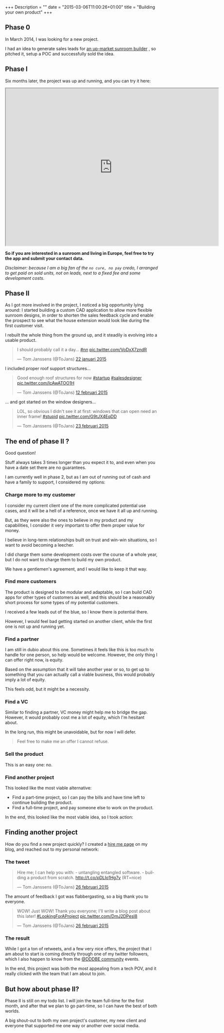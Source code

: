 +++
Description = ""
date = "2015-03-06T11:00:26+01:00"
title = "Building your own product"
+++

## Phase 0

In March 2014, I was looking for a new project.

I had an idea to generate sales leads for
[an up-market sunroom builder](http://pauwelsverandas.be)
, so pitched it, setup a POC and successfully sold the idea.

## Phase I

Six months later, the project was up and running, and you can try it here:

<iframe src="http://pauwels.azurewebsites.net/veranda" style="width:50em;height:37em">
</iframe>

**So if you are interested in a sunroom and living in Europe, feel free to try
the app and submit your contact data.**

_Disclaimer: because I am a big fan of the `no cure, no pay` credo, I arranged
to get paid on sold units, not on leads, next to a fixed fee and some
development costs._

## Phase II

As I got more involved in the project, I noticed a big opportunity lying around:
I started building a custom CAD application to allow more flexible sunroom
designs, in order to shorten the sales feedback cycle and enable the prospect to
see what the house extension would look like during the first customer visit.

I rebuilt the whole thing from the ground up, and it steadily is evolving into a
usable product.

<blockquote class="twitter-tweet" lang="nl"><p>I should probably call it a day... <a href="https://twitter.com/hashtag/nn?src=hash">#nn</a> <a href="http://t.co/VoDxX7zndR">pic.twitter.com/VoDxX7zndR</a></p>&mdash; Tom Janssens (@ToJans) <a href="https://twitter.com/ToJans/status/558086150372745216">22 januari 2015</a></blockquote>
<script async src="//platform.twitter.com/widgets.js" charset="utf-8"></script>


I included proper roof support structures...

<blockquote class="twitter-tweet" lang="nl"><p>Good enough roof structures for now <a href="https://twitter.com/hashtag/startup?src=hash">#startup</a> <a href="https://twitter.com/hashtag/salesdesigner?src=hash">#salesdesigner</a> <a href="http://t.co/IcAwATOO1H">pic.twitter.com/IcAwATOO1H</a></p>&mdash; Tom Janssens (@ToJans) <a href="https://twitter.com/ToJans/status/565842035392139264">12 februari 2015</a></blockquote>
<script async src="//platform.twitter.com/widgets.js" charset="utf-8"></script>

... and got started on the window designers...

<blockquote class="twitter-tweet" lang="nl"><p>LOL, so obvious I didn&#39;t see it at first: windows that can open need an inner frame! <a href="https://twitter.com/hashtag/stupid?src=hash">#stupid</a> <a href="http://t.co/G9tJX4EqDD">pic.twitter.com/G9tJX4EqDD</a></p>&mdash; Tom Janssens (@ToJans) <a href="https://twitter.com/ToJans/status/569819084650614784">23 februari 2015</a></blockquote>
<script async src="//platform.twitter.com/widgets.js" charset="utf-8"></script>

## The end of phase II ?

Good question!

Stuff always takes 3 times longer than you expect it to, and even when you have
a date set there are no guarantees.

I am currently well in phase 2, but as I am out of running out of cash and have
a family to support, I considered my options:

### Charge more to my customer

I consider my current client one of the more complicated potential use cases, and
it will be a hell of a reference, once we have it all up and running.

But, as they were also the ones to believe in my product and my
capabilities, I consider it very important to offer them proper value for money.


I believe in long-term relationships built on trust and win-win situations, so I
want to avoid becoming a leecher.

I did charge them some development costs over the course of a whole year, but I do not
want to charge them to build my own product.

We have a gentlemen's agreement, and I would like to keep it that way.


### Find more customers

The product is designed to be modular and adaptable, so I can build CAD apps for
other types of customers as well, and this should be a reasonably short process
for some types of my potential customers.

I received a few leads out of the blue, so I know there is potential there.

However, I would feel bad getting started on another client, while the first one
is not up and running yet.


### Find a partner

I am still in dubio about this one. Sometimes it feels like this is too much to
handle for one person, so help would be welcome. However, the only thing I can
offer right now, is equity.

Based on the assumption that it will take another year or so, to get up to
something that you can actually call a viable business, this would probably
imply a lot of equity.

This feels odd, but it might be a necessity.


### Find a VC

Similar to finding a partner, VC money might help me to bridge the gap. However,
it would probably cost me a lot of equity, which I'm hesitant about.

In the long run, this might be unavoidable, but for now I will defer.

> Feel free to make me an offer I cannot refuse.


### Sell the product

This is an easy one: no.

### Find another project

This looked like the most viable alternative:

- Find a part-time project, so I can pay the bills and have time left to
continue building the product.
- Find a full-time project, and pay someone else to work on the product.

In the end, this looked like the most viable idea, so I took action:

## Finding another project

How do you find a new project quickly? I created a
[hire me page](http://tojans.me/hireme/) on my blog, and reached out to my
personal network:

### The tweet

<blockquote class="twitter-tweet" lang="nl"><p>Hire me; I can help you with:&#10;- untangling entangled software.&#10;- building a product from scratch.&#10;<a href="http://t.co/pDLIo1Hg7v">http://t.co/pDLIo1Hg7v</a>&#10;(RT=nice)</p>&mdash; Tom Janssens (@ToJans) <a href="https://twitter.com/ToJans/status/570858063567200256">26 februari 2015</a></blockquote>
<script async src="//platform.twitter.com/widgets.js" charset="utf-8"></script>

The amount of feedback I got was flabbergasting, so a big thank you to everyone.

<blockquote class="twitter-tweet" lang="nl"><p>WOW! Just WOW! Thank you everyone; I&#39;ll write a blog post about this later! <a href="https://twitter.com/hashtag/LookingForAProject?src=hash">#LookingForAProject</a> <a href="http://t.co/DmJ2DPesl8">pic.twitter.com/DmJ2DPesl8</a></p>&mdash; Tom Janssens (@ToJans) <a href="https://twitter.com/ToJans/status/571044631888191488">26 februari 2015</a></blockquote>
<script async src="//platform.twitter.com/widgets.js" charset="utf-8"></script>

### The result

While I got a ton of retweets, and a few very nice offers, the project that I am
about to start is coming directly through one of my twitter followers, which I
also happen to know from the
[@DDDBE community](http://www.domaindriven.be) events.

In the end, this project was both the most appealing from a tech POV, and it
really clicked with the team that I am about to join.

## But how about phase II?

Phase II is still on my todo list. I will join the team full-time for the
first month, and after that we plan to go part-time, so I can have the best of
both worlds.

A big shout-out to both my own project's customer, my new client and everyone
that supported me one way or another over social media.
